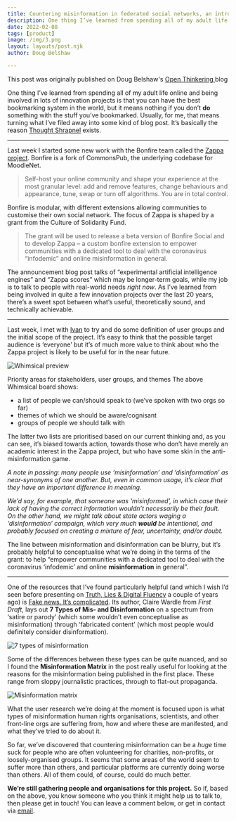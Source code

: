 ```yaml
---
title: Countering misinformation in federated social networks, an introduction to the Zappa project
description: One thing I’ve learned from spending all of my adult life online and being involved in lots of innovation projects is that you can have the best bookmarking system in the world, but it means nothing if you don’t do something with the stuff you’ve bookmarked...
date: 2022-02-08
tags: [product]
image: /img/3.png
layout: layouts/post.njk
author: Doug Belshaw

---
```


<div class="my-3 alert alert-info">
<div>This post was originally published on Doug Belshaw's <a class="mx-2" href="https://dougbelshaw.com/blog/2022/02/08/zappa-project/" target="blank"> Open Thinkering </a> blog</div></div>


One thing I’ve learned from spending all of my adult life online and being involved in lots of innovation projects is that you can have the best bookmarking system in the world, but it means nothing if you don’t **do** something with the stuff you’ve bookmarked. Usually, for me, that means turning what I’ve filed away into some kind of blog post. It’s basically the reason [Thought Shrapnel](https://thoughtshrapnel.com/) exists.

---

Last week I started some new work with the Bonfire team called the [Zappa project](https://bonfirenetworks.org/posts/bonfire_cos/). Bonfire is a fork of CommonsPub, the underlying codebase for MoodleNet.

> Self-host your online community and shape your experience at the most granular level: add and remove features, change behaviours and appearance, tune, swap or turn off algorithms. You are in total control.

Bonfire is modular, with different extensions allowing communities to customise their own social network. The focus of Zappa is shaped by a grant from the Culture of Solidarity Fund.

> The grant will be used to release a beta version of Bonfire Social and to develop Zappa – a custom bonfire extension to empower communities with a dedicated tool to deal with the coronavirus “infodemic” and online misinformation in general.

The announcement blog post talks of “experimental artificial intelligence engines” and “Zappa scores” which may be longer-term goals, while my job is to talk to people with real-world needs *right now*. As I’ve learned from being involved in quite a few innovation projects over the last 20 years, there’s a sweet spot between what’s useful, theoretically sound, and technically achievable.

---

Last week, I met with [Ivan](https://ivan.cafe) to try and do some definition of user groups and the initial scope of the project. It’s easy to think that the possible target audience is ‘everyone’ but it’s of much more value to think about who the Zappa project is likely to be useful for in the near future.

![Whimsical preview](/img/whimsical.png)

Priority areas for stakeholders, user groups, and themes
The above Whimsical board shows:

- a list of people we can/should speak to (we’ve spoken with two orgs so far)
- themes of which we should be aware/cognisant
- groups of people we should talk with

The latter two lists are prioritised based on our current thinking and, as you can see, it’s biased towards action, towards those who don’t have merely an academic interest in the Zappa project, but who have some skin in the anti-misinformation game.

*A note in passing: many people use ‘misinformation’ and ‘disinformation’ as near-synonyms of one another. But, even in common usage, it’s clear that they have an important difference in meaning.*

*We’d say, for example, that someone was ‘misinformed’, in which case their lack of having the correct information wouldn’t necessarily be their fault. On the other hand, we might talk about state actors waging a ‘disinformation’ campaign, which very much **would** be intentional, and probably focused on creating a mixture of fear, uncertainty, and/or doubt.*

The line between misinformation and disinformation can be blurry, but it’s probably helpful to conceptualise what we’re doing in the terms of the grant: to help “empower communities with a dedicated tool to deal with the coronavirus ‘infodemic’ and online **misinformation** in general”.

---

One of the resources that I’ve found particularly helpful (and which I wish I’d seen before presenting on [Truth, Lies & Digital Fluency](https://archive.org/details/ithaka-next-wave-part-3-truth-lies-and-digital-fluency) a couple of years ago) is [Fake news. It’s complicated](https://firstdraftnews.org/articles/fake-news-complicated/). Its author, Claire Wardle from *First Draft*, lays out **7 Types of Mis- and Disinformation** on a spectrum from ‘satire or parody’ (which some wouldn’t even conceptualise as misinformation) through ‘fabricated content’ (which most people would definitely consider disinformation).

![7 types of misinformation](/img/7-types-misinformation.jpeg)

Some of the differences between these types can be quite nuanced, and so I found the **Misinformation Matrix** in the post really useful for looking at the reasons for the misinformation being published in the first place. These range from sloppy journalistic practices, through to flat-out propaganda.

![Misinformation matrix](/img/misinformation-matrix.jpeg)

What the user research we’re doing at the moment is focused upon is what types of misinformation human rights organisations, scientists, and other front-line orgs are suffering from, how and where these are manifested, and what they’ve tried to do about it.

So far, we’ve discovered that countering misinformation can be a *huge* time suck for people who are often volunteering for charities, non-profits, or loosely-organised groups. It seems that some areas of the world seem to suffer more than others, and particular platforms are currently doing worse than others. All of them could, of course, could do much better.

**We’re still gathering people and organisations for this project.** So if, based on the above, you know someone who you think it might help us to talk to, then please get in touch! You can leave a comment below, or get in contact via <a href="mailto:hello@dynamicskillset.com">email</a>.


